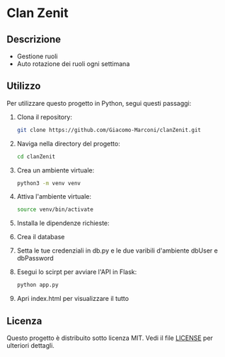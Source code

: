 # Clan Zenit


## Descrizione

- Gestione ruoli
- Auto rotazione dei ruoli ogni settimana


## Utilizzo

Per utilizzare questo progetto in Python, segui questi passaggi:

1. Clona il repository:
    ```bash
    git clone https://github.com/Giacomo-Marconi/clanZenit.git
    ```
2. Naviga nella directory del progetto:
    ```bash
    cd clanZenit
    ```
3. Crea un ambiente virtuale:
    ```bash
    python3 -m venv venv
    ```
4. Attiva l'ambiente virtuale:
    ```bash
    source venv/bin/activate
    ```
5. Installa le dipendenze richieste:

6. Crea il database

7. Setta le tue credenziali in db.py e le due varibili d'ambiente dbUser e dbPassword

8. Esegui lo scirpt per avviare l'API in Flask:
    ```bash
    python app.py
    ```

9. Apri index.html per visualizzare il tutto


## Licenza

Questo progetto è distribuito sotto licenza MIT. Vedi il file [LICENSE](LICENSE) per ulteriori dettagli.
